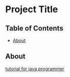 # Project Title

## Table of Contents

- [About](#about)

## About

[tutorial for java programmer](https://docs.scala-lang.org/ja/tutorials/scala-for-java-programmers.html#)

